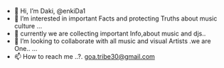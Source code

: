 - 👋 Hi, I’m Daki, @enkiDa1
- 👀 I’m interested in important Facts and protecting Truths about music culture ...
- 🌱 currently we are collecting important Info,about music and djs..
- 💞️ I’m looking to collaborate with all music and visual Artists .we are One.. ...
- 📫 How to reach me ..?. goa.tribe30@gmail.com

<!---
enkiDa1/enkiDa1 is a ✨ special ✨ repository because its `README.md` (this file) appears on your GitHub profile.
You can click the Preview link to take a look at your changes.
--->
